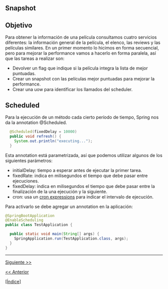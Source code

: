 Snapshot
---
## Objetivo
Para obtener la información de una película consultamos cuatro servicios diferentes: la información general de la película, el elenco, las reviews y las películas similares. En un primer momento lo hicimos en forma secuencial, pero para mejorar la performance vamos a hacerlo en forma paralela, así que las tareas a realizar son:
* Devolver un flag que indique si la película integra la lista de mejor puntuadas.
* Crear un snapshot con las películas mejor puntuadas para mejorar la performance.
* Crear una uow para identificar los llamados del scheduler.

## Scheduled
Para la ejecución de un método cada cierto período de tiempo, Spring nos da la annotation @Scheduled. 
```java
  @Scheduled(fixedDelay = 10000)
  public void refresh() {
    System.out.println("executing...");
  }
```
Esta annotation está parametrizada, así que podemos utilizar algunos de los siguientes parámetros:
* initialDelay: tiempo a esperar antes de ejecutar la primer tarea.
* fixedRate: indica en milisegundos el tiempo que debe pasar entre ejecuciones.
* fixedDelay: indica en milisegundos el tiempo que debe pasar entre la finalización de la una ejecución y la siguiente.
* cron: usa un [cron expressions](https://en.wikipedia.org/wiki/Cron#CRON_expression) para indicar el intervalo de ejecución.

Para activarlo se debe agregar un annotation en la aplicación:
```java
@SpringBootApplication
@EnableScheduling
public class TestApplication {

  public static void main(String[] args) {
    SpringApplication.run(TestApplication.class, args);
  }
}
```

---
[Siguiente >>](https://github.com/gamestoy/das-spring-boot/tree/09_aspects)

[<< Anterior](https://github.com/gamestoy/das-spring-boot/tree/07_concurrency)

[[Índice]](https://github.com/gamestoy/das-spring-boot#%C3%ADndice)
